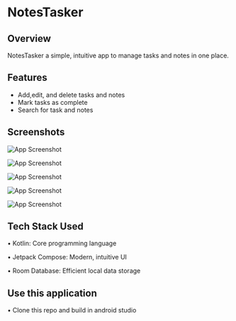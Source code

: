 

# NotesTasker




## Overview

NotesTasker a simple, intuitive app to manage tasks and notes in one place.


## Features


- Add,edit, and delete tasks and notes
- Mark tasks as complete
- Search for task and notes
## Screenshots

![App Screenshot](https://raw.githubusercontent.com/Pujadas080907/ToDo_app/main/image1.jpeg)

![App Screenshot](https://raw.githubusercontent.com/Pujadas080907/ToDo_app/main/image2.jpeg)

![App Screenshot](https://raw.githubusercontent.com/Pujadas080907/ToDo_app/main/image3.jpeg)

![App Screenshot](https://raw.githubusercontent.com/Pujadas080907/ToDo_app/main/image4.jpeg)

![App Screenshot](https://raw.githubusercontent.com/Pujadas080907/ToDo_app/main/image5.jpeg)



## Tech Stack Used

• Kotlin: Core programming language

• Jetpack Compose: Modern, intuitive UI

• Room Database: Efficient local data storage
## Use this application

• Clone this repo and build in android studio
